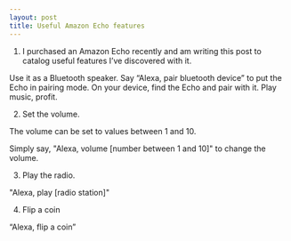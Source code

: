 ```yaml
---
layout: post
title: Useful Amazon Echo features
---
```


1. I purchased an Amazon Echo recently and am writing this post to catalog useful features I’ve discovered with it.

Use it as a Bluetooth speaker.
Say “Alexa, pair bluetooth device” to put the Echo in pairing mode. On your device, find the Echo and pair with it. Play music, profit.

2. Set the volume.

The volume can be set to values between 1 and 10.

Simply say, "Alexa, volume [number between 1 and 10]" to change the volume.

3. Play the radio.

"Alexa, play [radio station]"

4. Flip a coin

“Alexa, flip a coin”

